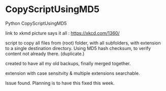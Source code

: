 # CopyScriptUsingMD5
Python CopyScriptUsingMD5

link to xkmd picture says it all : https://xkcd.com/1360/

script to copy all files from (root) folder, with all subfolders, with extension to a single destination directory. 
Using MD5 hash checksum, to verify content not already there. (duplicate.)

created to have all my old backups, finally merged together.

extension with case sensitvity & multiple extensions searchable.

Issue found. Planning is to have this fixed this week.
